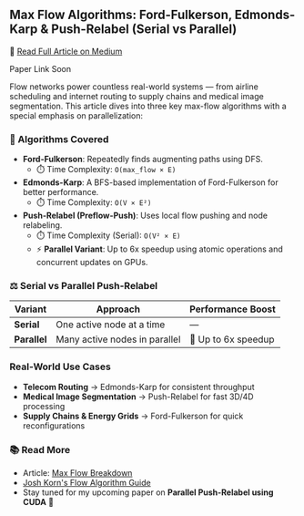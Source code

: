 ## Max Flow Algorithms: Ford-Fulkerson, Edmonds-Karp & Push-Relabel (Serial vs Parallel)

🔗 [Read Full Article on Medium](https://medium.com/@ppalle3/breaking-down-max-flow-algorithms-ford-fulkerson-edmonds-karp-push-relabel-serial-vs-parallel-1eb33894686c)

Paper Link Soon

Flow networks power countless real-world systems — from airline scheduling and internet routing to supply chains and medical image segmentation. This article dives into three key max-flow algorithms with a special emphasis on parallelization:

### 📌 Algorithms Covered

- **Ford-Fulkerson**: Repeatedly finds augmenting paths using DFS.
  - ⏱️ Time Complexity: `O(max_flow × E)`
- **Edmonds-Karp**: A BFS-based implementation of Ford-Fulkerson for better performance.
  - ⏱️ Time Complexity: `O(V × E²)`
- **Push-Relabel (Preflow-Push)**: Uses local flow pushing and node relabeling.
  - ⏱️ Time Complexity (Serial): `O(V² × E)`  
  - ⚡ **Parallel Variant**: Up to 6x speedup using atomic operations and concurrent updates on GPUs.

### ⚖️ Serial vs Parallel Push-Relabel

| Variant       | Approach                          | Performance Boost |
|---------------|-----------------------------------|-------------------|
| **Serial**    | One active node at a time         | —                 |
| **Parallel**  | Many active nodes in parallel     | 🔼 Up to 6x speedup |

### Real-World Use Cases

- **Telecom Routing** → Edmonds-Karp for consistent throughput
- **Medical Image Segmentation** → Push-Relabel for fast 3D/4D processing
- **Supply Chains & Energy Grids** → Ford-Fulkerson for quick reconfigurations

### 📚 Read More
- Article: [Max Flow Breakdown](https://medium.com/@pranay-reddy-palle/max-flow-algorithms-ford-fulkerson-edmonds-karp-push-relabel-serial-vs-parallel-xyz)
- [Josh Korn's Flow Algorithm Guide](https://joshkorn.com/flows.html)
- Stay tuned for my upcoming paper on **Parallel Push-Relabel using CUDA** 🧠


